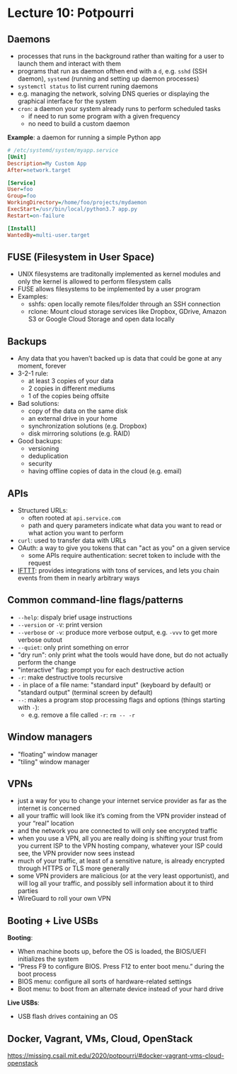 # Lecture 10: Potpourri
## Daemons
- processes that runs in the background rather than waiting for a user to launch them and interact with them
- programs that run as daemon ofthen end with a `d`, e.g. `sshd` (SSH daemon), `systemd` (running and setting up daemon processes)
- `systemctl status` to list current runing daemons
- e.g. managing the network, solving DNS queries or displaying the graphical interface for the system
- `cron`: a daemon your system already runs to perform scheduled tasks
    - if need to run some program with a given frequency
    - no need to build a custom daemon

**Example**:
a daemon for running a simple Python app
```ini
# /etc/systemd/system/myapp.service
[Unit]
Description=My Custom App
After=network.target

[Service]
User=foo
Group=foo
WorkingDirectory=/home/foo/projects/mydaemon
ExecStart=/usr/bin/local/python3.7 app.py
Restart=on-failure

[Install]
WantedBy=multi-user.target
```

## FUSE (Filesystem in User Space)
- UNIX filesystems are traditonally implemented as kernel modules and only the kernel is allowed to perform filesystem calls
- FUSE allows filesystems to be implemented by a user program
- Examples:
    - sshfs: open locally remote files/folder through an SSH connection
    - rclone: Mount cloud storage services like Dropbox, GDrive, Amazon S3 or Google Cloud Storage and open data locally

## Backups
- Any data that you haven’t backed up is data that could be gone at any moment, forever
- 3-2-1 rule:
    - at least 3 copies of your data
    - 2 copies in different mediums
    - 1 of the copies being offsite
- Bad solutions:
    - copy of the data on the same disk
    - an external drive in your home
    - synchronization solutions (e.g. Dropbox)
    - disk mirroring solutions (e.g. RAID)
- Good backups:
    - versioning
    - deduplication
    - security
    - having offline copies of data in the cloud (e.g. email)

## APIs
- Structured URLs:
    - often rooted at `api.service.com`
    - path and query parameters indicate what data you want to read or what action you want to perform
- `curl`: used to transfer data with URLs
- OAuth: a way to give you tokens that can "act as you" on a given service
    - some APIs require authentication: secret token to include with the request
- [IFTTT](https://ifttt.com/): provides integrations with tons of services, and lets you chain events from them in nearly arbitrary ways

## Common command-line flags/patterns
- `--help`: dispaly brief usage instructions
- `--version` or `-V`: print version
- `--verbose` or `-v`: produce more verbose output, e.g. `-vvv` to get more verbose outout
- `--quiet`: only print something on error
- "dry run": only print what the tools would have done, but do not actually perform the change
- "interactive" flag: prompt you for each destructive action
- `-r`: make destructive tools recursive
- `-` in place of a file name: "standard input" (keyboard by default) or "standard output" (terminal screen by default)
- `--`: makes a program stop processing flags and options (things starting with `-`):
    - e.g. remove a file called `-r`: `rm -- -r`

## Window managers
- "floating" window manager
- "tiling" window manager

## VPNs
- just a way for you to change your internet service provider as far as the internet is concerned
- all your traffic will look like it’s coming from the VPN provider instead of your “real” location
- and the network you are connected to will only see encrypted traffic
- when you use a VPN, all you are really doing is shifting your trust from you current ISP to the VPN hosting company, whatever your ISP could see, the VPN provider now sees instead
- much of your traffic, at least of a sensitive nature, is already encrypted through HTTPS or TLS more generally
- some VPN providers are malicious (or at the very least opportunist), and will log all your traffic, and possibly sell information about it to third parties
- WireGuard to roll your own VPN

## Booting + Live USBs
**Booting**:
- When machine boots up, before the OS is loaded, the BIOS/UEFI initializes the system
- “Press F9 to configure BIOS. Press F12 to enter boot menu.” during the boot process
- BIOS menu: configure all sorts of hardware-related settings
- Boot menu: to boot from an alternate device instead of your hard drive

**Live USBs**:
- USB flash drives containing an OS

## Docker, Vagrant, VMs, Cloud, OpenStack
https://missing.csail.mit.edu/2020/potpourri/#docker-vagrant-vms-cloud-openstack